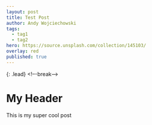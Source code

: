 ```yaml
---
layout: post
title: Test Post
author: Andy Wojciechowski
tags:
  - tag1
  - tag2
hero: https://source.unsplash.com/collection/145103/
overlay: red
published: true
---
```

{: .lead}
<!–-break-–>
# My Header
This is my super cool post